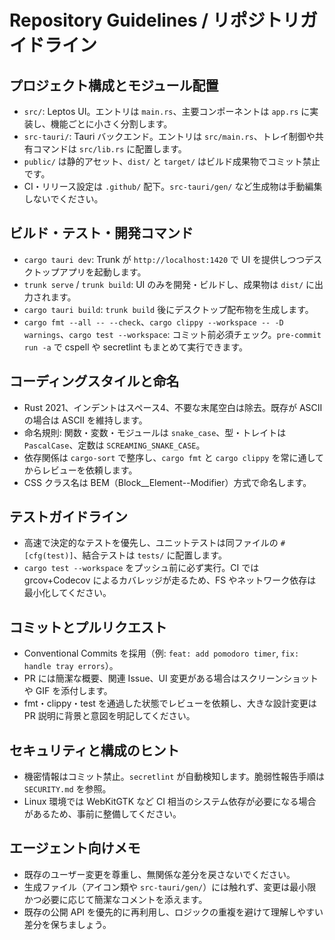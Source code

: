 # Repository Guidelines / リポジトリガイドライン

## プロジェクト構成とモジュール配置
- `src/`: Leptos UI。エントリは `main.rs`、主要コンポーネントは `app.rs` に実装し、機能ごとに小さく分割します。
- `src-tauri/`: Tauri バックエンド。エントリは `src/main.rs`、トレイ制御や共有コマンドは `src/lib.rs` に配置します。
- `public/` は静的アセット、`dist/` と `target/` はビルド成果物でコミット禁止です。
- CI・リリース設定は `.github/` 配下。`src-tauri/gen/` など生成物は手動編集しないでください。

## ビルド・テスト・開発コマンド
- `cargo tauri dev`: Trunk が `http://localhost:1420` で UI を提供しつつデスクトップアプリを起動します。
- `trunk serve` / `trunk build`: UI のみを開発・ビルドし、成果物は `dist/` に出力されます。
- `cargo tauri build`: `trunk build` 後にデスクトップ配布物を生成します。
- `cargo fmt --all -- --check`、`cargo clippy --workspace -- -D warnings`、`cargo test --workspace`: コミット前必須チェック。`pre-commit run -a` で cspell や secretlint もまとめて実行できます。

## コーディングスタイルと命名
- Rust 2021、インデントはスペース4、不要な末尾空白は除去。既存が ASCII の場合は ASCII を維持します。
- 命名規則: 関数・変数・モジュールは `snake_case`、型・トレイトは `PascalCase`、定数は `SCREAMING_SNAKE_CASE`。
- 依存関係は `cargo-sort` で整序し、`cargo fmt` と `cargo clippy` を常に通してからレビューを依頼します。
- CSS クラス名は BEM（Block__Element--Modifier）方式で命名します。

## テストガイドライン
- 高速で決定的なテストを優先し、ユニットテストは同ファイルの `#[cfg(test)]`、結合テストは `tests/` に配置します。
- `cargo test --workspace` をプッシュ前に必ず実行。CI では grcov+Codecov によるカバレッジが走るため、FS やネットワーク依存は最小化してください。

## コミットとプルリクエスト
- Conventional Commits を採用（例: `feat: add pomodoro timer`, `fix: handle tray errors`）。
- PR には簡潔な概要、関連 Issue、UI 変更がある場合はスクリーンショットや GIF を添付します。
- fmt・clippy・test を通過した状態でレビューを依頼し、大きな設計変更は PR 説明に背景と意図を明記してください。

## セキュリティと構成のヒント
- 機密情報はコミット禁止。`secretlint` が自動検知します。脆弱性報告手順は `SECURITY.md` を参照。
- Linux 環境では WebKitGTK など CI 相当のシステム依存が必要になる場合があるため、事前に整備してください。

## エージェント向けメモ
- 既存のユーザー変更を尊重し、無関係な差分を戻さないでください。
- 生成ファイル（アイコン類や `src-tauri/gen/`）には触れず、変更は最小限かつ必要に応じて簡潔なコメントを添えます。
- 既存の公開 API を優先的に再利用し、ロジックの重複を避けて理解しやすい差分を保ちましょう。
